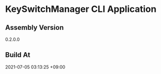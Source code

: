 KeySwitchManager CLI Application
==============================

## Assembly Version

0.2.0.0

## Build At

2021-07-05 03:13:25 +09:00
